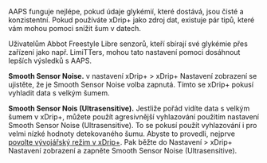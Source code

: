 AAPS funguje nejlépe, pokud údaje glykémií, které dostává, jsou čisté a konzistentní. Pokud používáte xDrip+ jako zdroj dat, existuje pár tipů, které vám mohou pomoci snížit šum v datech.

Uživatelům Abbot Freestyle Libre senzorů, kteří sbírají své glykémie přes zařízení jako např. LimiTTers, mohou tato nastavení pomoci dosáhnout lepších výsledků s AAPS.

**Smooth Sensor Noise.** v nastavení xDrip+ > xDrip+ Nastavení zobrazení se ujistěte, že je Smooth Sensor Noise volba zapnutá. Tímto se xDrip+ pokusí vyhladit data s velkým šumem.

**Smooth Sensor Nois (Ultrasensitive).** Jestliže pořád vidíte data s velkým šumem v xDrip+, můžete použít agresivnější vyhlazování použitím nastavení Smooth Sensor Noise (Ultrasensitive). To se pokusí použít vyhlazování i pro velmi nízké hodnoty detekovaného šumu. Abyste to provedli, nejprve [povolte vývojářský režim v xDrip+](./Enabling-Engineering-Mode-in-xDrip.html). Pak běžte do Nastavení > xDrip+ Nastavení zobrazení a zapněte Smooth Sensor Noise (Ultrasensitive).